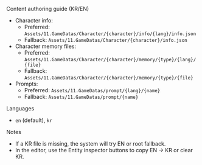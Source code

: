 Content authoring guide (KR/EN)

- Character info:
  - Preferred: `Assets/11.GameDatas/Character/{character}/info/{lang}/info.json`
  - Fallback:  `Assets/11.GameDatas/Character/{character}/info.json`
- Character memory files:
  - Preferred: `Assets/11.GameDatas/Character/{character}/memory/{type}/{lang}/{file}`
  - Fallback:  `Assets/11.GameDatas/Character/{character}/memory/{type}/{file}`
- Prompts:
  - Preferred: `Assets/11.GameDatas/prompt/{lang}/{name}`
  - Fallback:  `Assets/11.GameDatas/prompt/{name}`

Languages
- `en` (default), `kr`

Notes
- If a KR file is missing, the system will try EN or root fallback.
- In the editor, use the Entity inspector buttons to copy EN → KR or clear KR.

